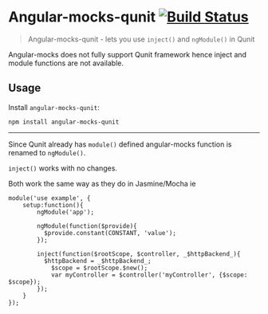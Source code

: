 
# Angular-mocks-qunit [![Build Status](https://travis-ci.org/PredatoryPlatanus/angular-mocks-qunit.png?branch=master)](https://travis-ci.org/PredatoryPlatanus/angular-mocks-qunit)
> Angular-mocks-qunit - lets you use `inject()` and `ngModule()` in Qunit

Angular-mocks does not fully support Qunit framework hence inject and module functions are not available.

## Usage

Install `angular-mocks-qunit`:
```
npm install angular-mocks-qunit
```

---------------------------------------

Since Qunit already has `module()` defined angular-mocks function is renamed to `ngModule()`.

`inject()` works with no changes.

Both work the same way as they do in Jasmine/Mocha ie

```
module('use example', {
	setup:function(){
		ngModule('app');
		
		ngModule(function($provide){
		  $provide.constant(CONSTANT, 'value');
		});
		
		inject(function($rootScope, $controller, _$httpBackend_){
		  $httpBackend = _$httpBackend_;
			$scope = $rootScope.$new();
			var myController = $controller('myController', {$scope: $scope});
		});
	}
});
```
